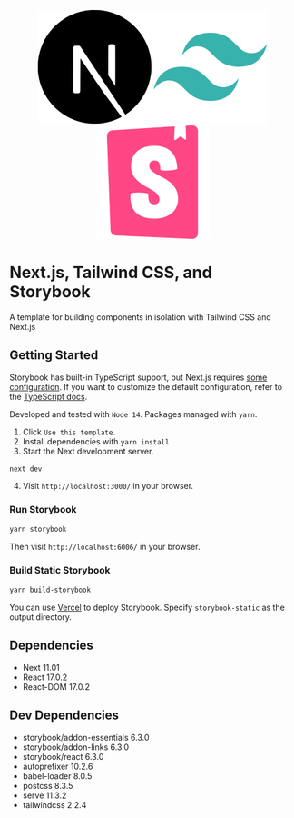 <p align="center">
<img src="./public/nextdotjs.svg" alt="Next.js" />
<img src="./public/tailwindcss.svg" alt="Tailwind CSS" />
<img src="./public/storybook.svg" alt="Storybook" />
</p>

# Next.js, Tailwind CSS, and Storybook
A template for building components in isolation with Tailwind CSS and Next.js



## Getting Started
Storybook has built-in TypeScript support, but Next.js requires [some configuration](https://nextjs.org/docs/basic-features/typescript#existing-projects). If you want to customize the default configuration, refer to the [TypeScript docs](https://storybook.js.org/docs/react/configure/typescript).

Developed and tested with `Node 14`. Packages managed with `yarn`.  

1. Click `Use this template`.
2. Install dependencies with `yarn install`
3. Start the Next development server.
```shell
next dev
```
4. Visit `http://localhost:3000/` in your browser. 

### Run Storybook
```bash
yarn storybook
```
Then visit `http://localhost:6006/` in your browser. 

### Build Static Storybook
```bash
yarn build-storybook
```
You can use [Vercel](https://vercel.com/new?utm_source=github&utm_medium=readme&utm_campaign=next-example) to deploy Storybook. Specify `storybook-static` as the output directory.

## Dependencies
* Next 11.01
* React 17.0.2
* React-DOM 17.0.2

## Dev Dependencies
* storybook/addon-essentials 6.3.0
* storybook/addon-links 6.3.0
* storybook/react 6.3.0
* autoprefixer 10.2.6 
* babel-loader 8.0.5 
* postcss 8.3.5 
* serve 11.3.2
* tailwindcss 2.2.4

